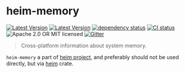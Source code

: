 # heim-memory

[![Latest Version](https://img.shields.io/crates/v/heim-memory.svg)](https://crates.io/crates/heim-memory)
[![Latest Version](https://docs.rs/heim-memory/badge.svg)](https://docs.rs/heim-memory)
[![dependency status](https://deps.rs/crate/heim-memory/0.0.9/status.svg)](https://deps.rs/crate/heim-memory/0.0.9)
[![CI status](https://github.com/heim-rs/heim/workflows/Continuous%20integration/badge.svg)](https://github.com/heim-rs/heim/actions?workflow=Continuous+integration)
![Apache 2.0 OR MIT licensed](https://img.shields.io/badge/license-Apache2.0%2FMIT-blue.svg)
[![Gitter](https://badges.gitter.im/heim-rs/heim.svg)](https://gitter.im/heim-rs/heim)

> Cross-platform information about system memory.

`heim-memory` a part of [heim project](https://github.com/heim-rs),
and preferably should not be used directly,
but via [heim](https://crates.io/crates/heim) crate.
